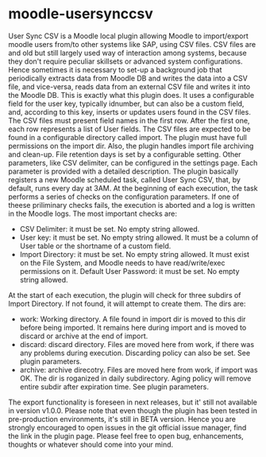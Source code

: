 # moodle-usersynccsv

User Sync CSV is a Moodle local plugin allowing Moodle to import/export moodle users from/to other systems like SAP, using CSV files.
CSV files are and old but still largely used way of interaction among systems, because they don't require peculiar skillsets or advanced system configurations.
Hence sometimes it is necessary to set-up a background job that periodically extracts data from Moodle DB and writes the data into a CSV file, and vice-versa, reads data from an external CSV file and writes it into the Moodle DB.
This is exactly what this plugin does. It uses a configurable field for the user key, typically idnumber, but can also be a custom field, and, according to this key, inserts or updates users found in the CSV files.
The CSV files must present field names in the first row. After the first one, each row represents a list of User fields.
The CSV files are expected to be found in a configurable directory called import. The plugin must have full permissions on the import dir.
Also, the plugin handles import file archiving and clean-up. File retention days is set by a configurable setting.
Other parameters, like CSV delimiter, can be configured in the settings page. Each parameter is provided with a detailed description.
The plugin basically registers a new Moodle scheduled task, called User Sync CSV, that, by default, runs every day at 3AM.
At the beginning of each execution, the task performs a series of checks on the configuration parameters. If one of theese priliminary checks fails, the execution is aborted and a log is written in the Moodle logs.
The most important checks are:
* CSV Delimiter: it must be set. No empty string allowed.
* User key: it must be set. No empty string allowed. It must be a column of User table or the shortname of a custom field.
* Import Directory: it must be set. No empty string allowed. It must exist on the File System, and Moodle needs to have read/write/exec permissions on it.
Default User Password: it must be set. No empty string allowed.

At the start of each execution, the plugin will check for three subdirs of Import Directory. If not found, it will attempt to create them. The dirs are:
* work: Working directory. A file found in import dir is moved to this dir before being imported. It remains here during import and is moved to discard or archive at the end of import.
* discard: discard directory. Files are moved here from work, if there was any problems during execution. Discarding policy can also be set. See plugin parameters.
* archive: archive direcotry. Files are moved here from work, if import was OK. The dir is roganized in daily subdirectory. Aging policy will remove entire subdir after expiration time. See plugin parameters.

The export functionality is foreseen in next releases, but it' still not available in version v1.0.0.
Please note that even though the plugin has been tested in pre-production environments, it's still in BETA version. Hence you are strongly encouraged to open issues in the git official issue manager, find the link in the plugin page. Please feel free to open bug, enhancements, thoughts or whatever should come into your mind.